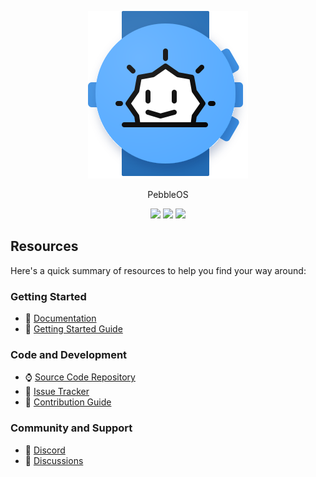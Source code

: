 <p align="center">
  <img src="docs/_static/images/logo.svg">
</p>

<p align="center">
 PebbleOS 
</p>

<p align="center">
  <a href="https://github.com/coredevices/pebbleos/actions/workflows/build-firmware.yml?query=branch%3Amain"><img src="https://github.com/coredevices/pebbleos/actions/workflows/build-firmware.yml/badge.svg?branch=main"></a>
  <a href="https://pebbleos-core.readthedocs.io/en/latest"><img src="https://readthedocs.org/projects/pebbleos-core/badge/?version=latest&style=flat"></a>
  <a href="https://discordapp.com/invite/aRUAYFN"><img src="https://dcbadge.limes.pink/api/server/aRUAYFN?style=flat"></a>
</p>

## Resources

Here's a quick summary of resources to help you find your way around:

### Getting Started

- 📖 [Documentation](https://pebbleos-core.readthedocs.io/en/latest)
- 🚀 [Getting Started Guide](https://pebbleos-core.readthedocs.io/en/latest/getting_started.html)

### Code and Development

- ⌚ [Source Code Repository](https://github.com/coredevices/pebbleos)
- 🐛 [Issue Tracker](https://github.com/coredevices/pebbleos/issues)
- 🤝 [Contribution Guide](CONTRIBUTING.md)

### Community and Support

- 💬 [Discord](https://discordapp.com/invite/aRUAYFN)
- 👥 [Discussions](https://github.com/coredevices/pebbleos/discussions)
